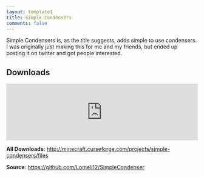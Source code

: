 ```yaml
---
layout: template1
title: Simple Condensers
comments: false
---
```


<p>Simple Condensers is, as the title suggests, adds simple to use condensers. I was originally just making this for me and my friends, but ended up posting it on twitter and got people interested.</p>

<h2>Downloads</h2>

<p><iframe src="https://widget.mcf.li/mc-mods/minecraft/231153-simple-condensers" style="border: none;" width="100%"></iframe></p>

<p><strong>All Downloads:</strong> <a href="http://minecraft.curseforge.com/projects/simple-condensers/files" target="_blank">http://minecraft.curseforge.com/projects/simple-condensers/files</a></p>

<p><strong>Source</strong>: <a href="https://github.com/Lomeli12/SimpleCondenser" target="_blank">https://github.com/Lomeli12/SimpleCondenser</a></p>
